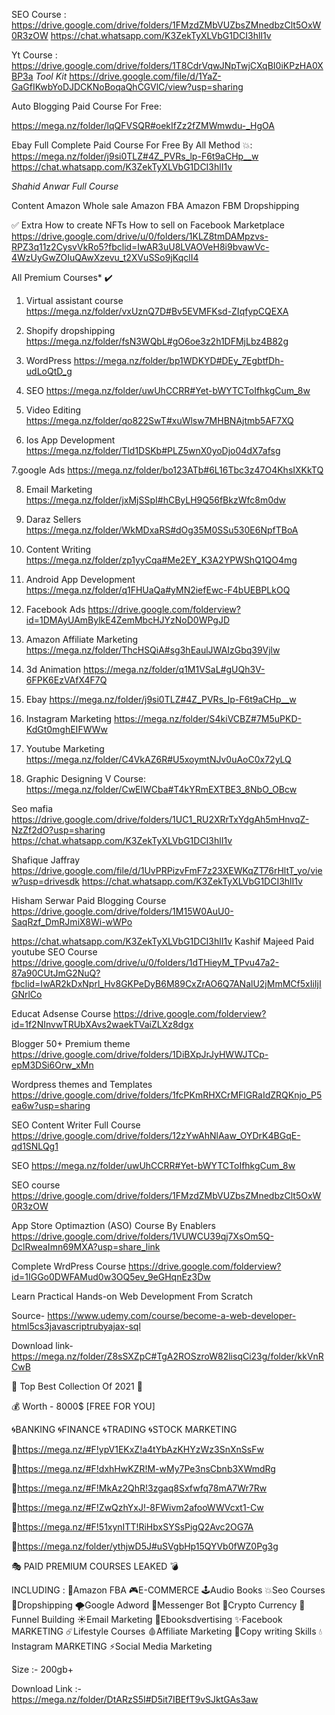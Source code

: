 
SEO Course :
https://drive.google.com/drive/folders/1FMzdZMbVUZbsZMnedbzClt5OxW0R3zOW
https://chat.whatsapp.com/K3ZekTyXLVbG1DCI3hlI1v


Yt Course :
https://drive.google.com/drive/folders/1T8CdrVqwJNpTwjCXqBI0iKPzHA0XBP3a 
*Tool Kit*
https://drive.google.com/file/d/1YaZ-GaGfIKwbYoDJDCKNoBoqaQhCGVlC/view?usp=sharing


Auto Blogging Paid Course For Free:

https://mega.nz/folder/lqQFVSQR#oekIfZz2fZMWmwdu-_HgOA



Ebay Full Complete Paid Course For Free By All Method 💥:
https://mega.nz/folder/j9si0TLZ#4Z_PVRs_lp-F6t9aCHp__w https://chat.whatsapp.com/K3ZekTyXLVbG1DCI3hlI1v

 *Shahid Anwar Full Course*

Content
Amazon Whole sale
Amazon FBA
Amazon FBM
Dropshipping

✅ Extra 
How to create NFTs
How to sell on Facebook Marketplace
https://drive.google.com/drive/u/0/folders/1KLZ8tmDAMpzvs-RPZ3q11z2CysvVkRo5?fbclid=IwAR3uU8LVAOVeH8i9bvawVc-4WzUyGwZOIuQAwXzevu_t2XVuSSo9jKqclI4


All Premium Courses* ✔️

1. Virtual assistant course
https://mega.nz/folder/vxUznQ7D#Bv5EVMFKsd-ZIqfypCQEXA

2. Shopify dropshipping
https://mega.nz/folder/fsN3WQbL#gO6oe3z2h1DFMjLbz4B82g

3. WordPress 
https://mega.nz/folder/bp1WDKYD#DEy_7EgbtfDh-udLoQtD_g

4. SEO
https://mega.nz/folder/uwUhCCRR#Yet-bWYTCToIfhkgCum_8w

5. Video Editing
https://mega.nz/folder/qo822SwT#xuWlsw7MHBNAjtmb5AF7XQ

6. Ios App Development
https://mega.nz/folder/Tld1DSKb#PLZ5wnX0yoDjo04dX7afsg

7.google Ads
https://mega.nz/folder/bo123ATb#6L16Tbc3z47O4KhsIXKkTQ

8. Email Marketing
https://mega.nz/folder/jxMjSSpI#hCByLH9Q56fBkzWfc8m0dw

9. Daraz Sellers 
https://mega.nz/folder/WkMDxaRS#dOg35M0SSu530E6NpfTBoA

10. Content Writing
https://mega.nz/folder/zp1yyCqa#Me2EY_K3A2YPWShQ1QO4mg

11. Android App Development
https://mega.nz/folder/q1FHUaQa#yMN2iefEwc-F4bUEBPLkOQ

12. Facebook Ads
https://drive.google.com/folderview?id=1DMAyUAmBylkE4ZemMbcHJYzNoD0WPgJD

13. Amazon Affiliate Marketing
https://mega.nz/folder/ThcHSQiA#sg3hEaulJWAIzGbq39Vjlw


14. 3d Animation
https://mega.nz/folder/q1M1VSaL#gUQh3V-6FPK6EzVAfX4F7Q

15. Ebay
https://mega.nz/folder/j9si0TLZ#4Z_PVRs_lp-F6t9aCHp__w

16. Instagram Marketing
https://mega.nz/folder/S4kiVCBZ#7M5uPKD-KdGt0mghEIFWWw

17. Youtube Marketing
https://mega.nz/folder/C4VkAZ6R#U5xoymtNJv0uAoC0x72yLQ

18. Graphic Designing V Course: https://mega.nz/folder/CwElWCba#T4kYRmEXTBE3_8NbO_OBcw

Seo mafia
https://drive.google.com/drive/folders/1UC1_RU2XRrTxYdgAh5mHnvqZ-NzZf2dO?usp=sharing
https://chat.whatsapp.com/K3ZekTyXLVbG1DCI3hlI1v

Shafique Jaffray
https://drive.google.com/file/d/1UvPRPizvFmF7z23XEWKqZT76rHltT_yo/view?usp=drivesdk
https://chat.whatsapp.com/K3ZekTyXLVbG1DCI3hlI1v

Hisham Serwar Paid Blogging Course
https://drive.google.com/drive/folders/1M15W0AuU0-SaqRzf_DmRJmiX8Wi-wWPo

https://chat.whatsapp.com/K3ZekTyXLVbG1DCI3hlI1v
Kashif Majeed Paid youtube SEO Course
https://drive.google.com/drive/u/0/folders/1dTHieyM_TPvu47a2-87a90CUtJmG2NuQ?fbclid=IwAR2kDxNprl_Hv8GKPeDyB6M89CxZrAO6Q7ANalU2jMmMCf5xIiIjIGNrlCo

Educat Adsense Course 
https://drive.google.com/folderview?id=1f2NInvwTRUbXAvs2waekTVaiZLXz8dgx

Blogger 50+ Premium theme
https://drive.google.com/drive/folders/1DiBXpJrJyHWWJTCp-epM3DSi6Orw_xMn

Wordpress themes and Templates
https://drive.google.com/drive/folders/1fcPKmRHXCrMFlGRaIdZRQKnjo_P5ea6w?usp=sharing

SEO Content Writer Full Course
https://drive.google.com/drive/folders/12zYwAhNlAaw_OYDrK4BGqE-qd1SNLQg1

SEO
https://mega.nz/folder/uwUhCCRR#Yet-bWYTCToIfhkgCum_8w

SEO course
https://drive.google.com/drive/folders/1FMzdZMbVUZbsZMnedbzClt5OxW0R3zOW

App Store Optimaztion (ASO) Course By Enablers
https://drive.google.com/drive/folders/1VUWCU39qj7XsOm5Q-DclRweaImn69MXA?usp=share_link

Complete WrdPress Course
https://drive.google.com/folderview?id=1IGGo0DWFAMud0w3OQ5ev_9eGHqnEz3Dw


Learn Practical Hands-on Web Development From Scratch

Source-
https://www.udemy.com/course/become-a-web-developer-html5cs3javascriptrubyajax-sql

Download link-
https://mega.nz/folder/Z8sSXZpC#TgA2ROSzroW82lisqCi23g/folder/kkVnRCwB


🔰 Top Best Collection Of 2021 🔰

💰 Worth - 8000$ [FREE FOR YOU]

🌀BANKING 
🌀FINANCE 
🌀TRADING 
🌀STOCK MARKETING

🔆https://mega.nz/#F!ypV1EKxZ!a4tYbAzKHYzWz3SnXnSsFw

🔆https://mega.nz/#F!dxhHwKZR!M-wMy7Pe3nsCbnb3XWmdRg

🔆https://mega.nz/#F!MkAz2QhR!3zgaq8Sxfwfq78mA7Wr7Rw

🔆https://mega.nz/#F!ZwQzhYxJ!-8FWivm2afooWWVcxt1-Cw

🔆https://mega.nz/#F!51xynITT!RiHbxSYSsPigQ2Avc2OG7A

🔆https://mega.nz/folder/ythjwD5J#uSVgbHp15QYVb0fWZ0Pg3g


🎭 PAID PREMIUM COURSES LEAKED 💣


INCLUDING :
🧨Amazon FBA
🎮E-COMMERCE
🕹Audio Books
💥Seo Courses
🎯Dropshipping
🌪Google Adword
🧿Messenger Bot
🎲Crypto Currency
🫧Funnel Building
☀️Email Marketing
🥇Ebooksdvertising
✨Facebook MARKETING
☄️Lifestyle Courses
🩸Affiliate Marketing
🧩Copy writing Skills
💧Instagram MARKETING
⚡️Social Media Marketing

Size :- 200gb+

Download Link :-
https://mega.nz/folder/DtARzS5I#D5it7IBEfT9vSJktGAs3aw


